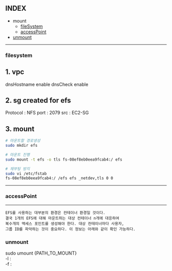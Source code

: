 
## INDEX
- mount
  - [fileSystem](#filesystem)
  - [accessPoint](#accessPoint)
- [unmount](#unmount)

---

### filesystem
## 1. vpc 
dnsHostname enable
dnsCheck enable

## 2. sg created for efs 
Protocol : NFS
port : 2079
src : EC2-SG

## 3. mount 
```sh
# 마운트할 경로생성
sudo mkdir efs

# 마운트 진행
sudo mount -t efs -o tls fs-08ef8eb0eea9fcab4:/ efs

# 재부팅 방지
sudo vi /etc/fstab
fs-08ef8eb0eea9fcab4:/ /efs efs _netdev,tls 0 0
```

---

### accessPoint

---

```
EFS를 사용하는 대부분의 환경은 컨테이너 환경일 것이다. 
결국 1개의 EFS에 대해 마운트하는 대상 컨테이너 n개에 대응하여 
복수개의 액세스 포인트를 생성해야 한다. 대상 컨테이너마다 사용자, 
그룹 ID를 파악하는 것이 중요하다. 이 정보는 아래와 같이 확인 가능하다.
```

### unmount
sudo umount {PATH_TO_MOUNT}   
-l :   
-f :  




